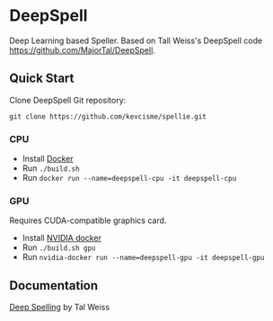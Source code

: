 # DeepSpell
Deep Learning based Speller.
Based on Tall Weiss's DeepSpell code https://github.com/MajorTal/DeepSpell.

## Quick Start
Clone DeepSpell Git repository:

```git clone https://github.com/kevcisme/spellie.git```

### CPU
* Install [Docker](https://www.docker.com/)
* Run `./build.sh`
* Run `docker run --name=deepspell-cpu -it deepspell-cpu`

### GPU
Requires CUDA-compatible graphics card.

* Install [NVIDIA docker](https://www.docker.com/)
* Run `./build.sh gpu`
* Run `nvidia-docker run --name=deepspell-gpu -it deepspell-gpu`

## Documentation
[Deep Spelling](https://medium.com/@majortal/deep-spelling-9ffef96a24f6#.2c9pu8nlm) by Tal Weiss
